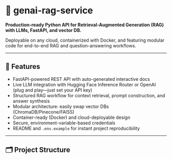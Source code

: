 # 🧠 genai-rag-service

**Production-ready Python API for Retrieval-Augmented Generation (RAG) with LLMs, FastAPI, and vector DB.**

Deployable on any cloud, containerized with Docker, and featuring modular code for end-to-end RAG and question-answering workflows.

---

## 🚀 Features

- FastAPI-powered REST API with auto-generated interactive docs
- Live LLM integration with Hugging Face Inference Router or OpenAI (plug and play—just set your API key)
- Structured RAG workflow for context retrieval, prompt construction, and answer synthesis
- Modular architecture: easily swap vector DBs (ChromaDB/Pinecone/FAISS)
- Container-ready (Docker) and cloud-deployable design
- Secure, environment-variable-based credentials
- README and `.env.example` for instant project reproducibility

---

## 🗂️ Project Structure

